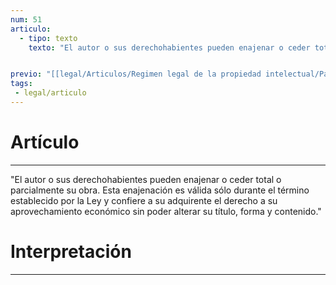 ```yaml
---
num: 51
articulo: 
  - tipo: texto
    texto: "El autor o sus derechohabientes pueden enajenar o ceder total o parcialmente su obra. Esta enajenación es válida sólo durante el término establecido por la Ley y confiere a su adquirente el derecho a su aprovechamiento económico sin poder alterar su título, forma y contenido."


previo: "[[legal/Articulos/Regimen legal de la propiedad intelectual/Parte 6/Parte 6, De la venta.md|Parte 6, De la venta]]"
tags: 
 - legal/articulo
---
```

# Artículo
---
"El autor o sus derechohabientes pueden enajenar o ceder total o parcialmente su obra. Esta enajenación es válida sólo durante el término establecido por la Ley y confiere a su adquirente el derecho a su aprovechamiento económico sin poder alterar su título, forma y contenido."

# Interpretación
---
